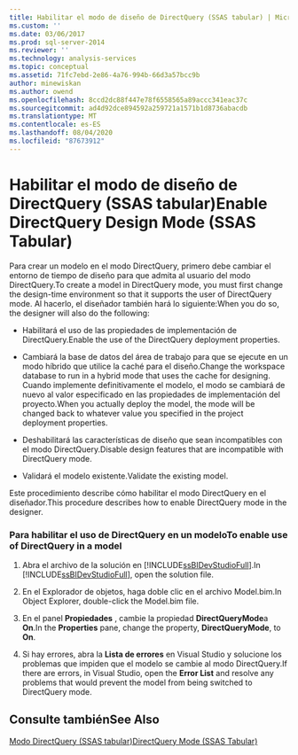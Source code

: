 ```yaml
---
title: Habilitar el modo de diseño de DirectQuery (SSAS tabular) | Microsoft Docs
ms.custom: ''
ms.date: 03/06/2017
ms.prod: sql-server-2014
ms.reviewer: ''
ms.technology: analysis-services
ms.topic: conceptual
ms.assetid: 71fc7ebd-2e86-4a76-994b-66d3a57bcc9b
author: minewiskan
ms.author: owend
ms.openlocfilehash: 8ccd2dc88f447e78f6558565a89accc341eac37c
ms.sourcegitcommit: ad4d92dce894592a259721a1571b1d8736abacdb
ms.translationtype: MT
ms.contentlocale: es-ES
ms.lasthandoff: 08/04/2020
ms.locfileid: "87673912"
---
```

# <a name="enable-directquery-design-mode-ssas-tabular"></a><span data-ttu-id="2edfa-102">Habilitar el modo de diseño de DirectQuery (SSAS tabular)</span><span class="sxs-lookup"><span data-stu-id="2edfa-102">Enable DirectQuery Design Mode (SSAS Tabular)</span></span>
  <span data-ttu-id="2edfa-103">Para crear un modelo en el modo DirectQuery, primero debe cambiar el entorno de tiempo de diseño para que admita al usuario del modo DirectQuery.</span><span class="sxs-lookup"><span data-stu-id="2edfa-103">To create a model in DirectQuery mode, you must first change the design-time environment so that it supports the user of DirectQuery mode.</span></span> <span data-ttu-id="2edfa-104">Al hacerlo, el diseñador también hará lo siguiente:</span><span class="sxs-lookup"><span data-stu-id="2edfa-104">When you do so, the designer will also do the following:</span></span>  
  
-   <span data-ttu-id="2edfa-105">Habilitará el uso de las propiedades de implementación de DirectQuery.</span><span class="sxs-lookup"><span data-stu-id="2edfa-105">Enable the use of the DirectQuery deployment properties.</span></span>  
  
-   <span data-ttu-id="2edfa-106">Cambiará la base de datos del área de trabajo para que se ejecute en un modo híbrido que utilice la caché para el diseño.</span><span class="sxs-lookup"><span data-stu-id="2edfa-106">Change the workspace database to run in a hybrid mode that uses the cache for designing.</span></span> <span data-ttu-id="2edfa-107">Cuando implemente definitivamente el modelo, el modo se cambiará de nuevo al valor especificado en las propiedades de implementación del proyecto.</span><span class="sxs-lookup"><span data-stu-id="2edfa-107">When you actually deploy the model, the mode will be changed back to whatever value you specified in the project deployment properties.</span></span>  
  
-   <span data-ttu-id="2edfa-108">Deshabilitará las características de diseño que sean incompatibles con el modo DirectQuery.</span><span class="sxs-lookup"><span data-stu-id="2edfa-108">Disable design features that are incompatible with DirectQuery mode.</span></span>  
  
-   <span data-ttu-id="2edfa-109">Validará el modelo existente.</span><span class="sxs-lookup"><span data-stu-id="2edfa-109">Validate the existing model.</span></span>  
  
 <span data-ttu-id="2edfa-110">Este procedimiento describe cómo habilitar el modo DirectQuery en el diseñador.</span><span class="sxs-lookup"><span data-stu-id="2edfa-110">This procedure describes how to enable DirectQuery mode in the designer.</span></span>  
  
### <a name="to-enable-use-of-directquery-in-a-model"></a><span data-ttu-id="2edfa-111">Para habilitar el uso de DirectQuery en un modelo</span><span class="sxs-lookup"><span data-stu-id="2edfa-111">To enable use of DirectQuery in a model</span></span>  
  
1.  <span data-ttu-id="2edfa-112">Abra el archivo de la solución en [!INCLUDE[ssBIDevStudioFull](../../includes/ssbidevstudiofull-md.md)].</span><span class="sxs-lookup"><span data-stu-id="2edfa-112">In [!INCLUDE[ssBIDevStudioFull](../../includes/ssbidevstudiofull-md.md)], open the solution file.</span></span>  
  
2.  <span data-ttu-id="2edfa-113">En el Explorador de objetos, haga doble clic en el archivo Model.bim.</span><span class="sxs-lookup"><span data-stu-id="2edfa-113">In Object Explorer, double-click the Model.bim file.</span></span>  
  
3.  <span data-ttu-id="2edfa-114">En el panel **Propiedades** , cambie la propiedad **DirectQueryMode**a **On**.</span><span class="sxs-lookup"><span data-stu-id="2edfa-114">In the **Properties** pane, change the property, **DirectQueryMode**, to **On**.</span></span>  
  
4.  <span data-ttu-id="2edfa-115">Si hay errores, abra la **Lista de errores** en Visual Studio y solucione los problemas que impiden que el modelo se cambie al modo DirectQuery.</span><span class="sxs-lookup"><span data-stu-id="2edfa-115">If there are errors, in Visual Studio, open the **Error List** and resolve any problems that would prevent the model from being switched to DirectQuery mode.</span></span>  
  
## <a name="see-also"></a><span data-ttu-id="2edfa-116">Consulte también</span><span class="sxs-lookup"><span data-stu-id="2edfa-116">See Also</span></span>  
 [<span data-ttu-id="2edfa-117">Modo DirectQuery &#40;SSAS tabular&#41;</span><span class="sxs-lookup"><span data-stu-id="2edfa-117">DirectQuery Mode &#40;SSAS Tabular&#41;</span></span>](directquery-mode-ssas-tabular.md)  
  
  
